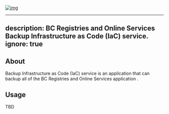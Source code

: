 
[![img](https://img.shields.io/badge/Lifecycle-Experimental-339999)](https://github.com/bcgov/repomountie/blob/master/doc/lifecycle-badges.md)

---
description: BC Registries and Online Services Backup Infrastructure as Code (IaC) service.
ignore: true
---

## About

Backup Infrastructure as Code (IaC) service is an application that can backup all of the BC Registries and Online Services application .

## Usage

TBD
